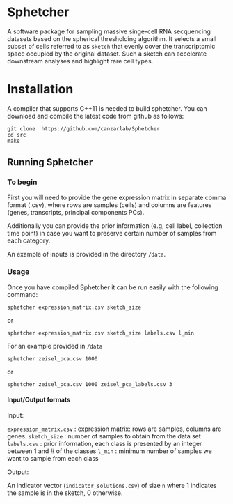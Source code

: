 # Sphetcher

A software package for sampling massive singe-cell RNA secquencing datasets based on the spherical thresholding algorithm. It selects a small subset of cells referred to as ```sketch``` that evenly cover the transcriptomic space occupied by the original dataset. Such a sketch can accelerate downstream analyses and highlight rare cell types.


# Installation
A compiler that supports C++11 is needed to build sphetcher. You can download and compile the latest code from github as follows:

```
git clone  https://github.com/canzarlab/Sphetcher
cd src
make
```

## Running Sphetcher ##

### To begin ###

First you will need to provide the gene expression matrix in separate comma format (.csv), where rows are samples (cells) and columns are features (genes, transcripts, principal components PCs).

Additionally you can provide the prior information (e.g, cell label, collection time point) in case you want to preserve certain number of samples from each category. 

An example of inputs is provided in the directory ```/data```. 

### Usage ###

Once you have compiled Sphetcher it can be run easily with the following command:

```
sphetcher expression_matrix.csv sketch_size
```
or 
```
sphetcher expression_matrix.csv sketch_size labels.csv l_min
```
For an example provided in ```/data```
```
sphetcher zeisel_pca.csv 1000
```
or 
```
sphetcher zeisel_pca.csv 1000 zeisel_pca_labels.csv 3 
```

#### Input/Output formats

Input: 

`expression_matrix.csv`
  : expression matrix: rows are samples, columns are genes.
 `sketch_size` 
  : number of samples to obtain from the data set
`labels.csv`
  : prior information, each class is presented by an integer between 1 and # of the classes
`l_min`
  : minimum number of samples we want to sample from each class

Output:

An indicator vector (`indicator_solutions.csv`) of size ```n``` where 1 indicates the sample is in the sketch, 0 otherwise. 


